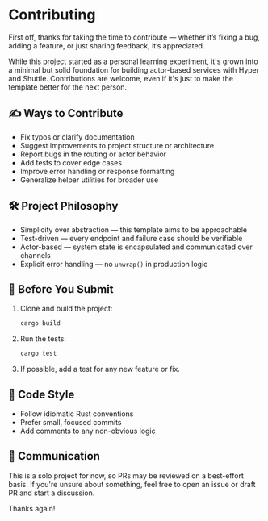 # Contributing

First off, thanks for taking the time to contribute — whether it’s fixing a bug, adding a feature, or just sharing feedback, it’s appreciated.

While this project started as a personal learning experiment, it's grown into a minimal but solid foundation for building actor-based services with Hyper and Shuttle. Contributions are welcome, even if it's just to make the template better for the next person.

## ✍️ Ways to Contribute

- Fix typos or clarify documentation
- Suggest improvements to project structure or architecture
- Report bugs in the routing or actor behavior
- Add tests to cover edge cases
- Improve error handling or response formatting
- Generalize helper utilities for broader use

## 🛠 Project Philosophy

- Simplicity over abstraction — this template aims to be approachable
- Test-driven — every endpoint and failure case should be verifiable
- Actor-based — system state is encapsulated and communicated over channels
- Explicit error handling — no `unwrap()` in production logic

## 🧪 Before You Submit

1. Clone and build the project:
   ```bash
   cargo build
   ```

2. Run the tests:
   ```bash
   cargo test
   ```

3. If possible, add a test for any new feature or fix.

## 🧹 Code Style

- Follow idiomatic Rust conventions
- Prefer small, focused commits
- Add comments to any non-obvious logic

## 💬 Communication

This is a solo project for now, so PRs may be reviewed on a best-effort basis. If you're unsure about something, feel free to open an issue or draft PR and start a discussion.

Thanks again!
